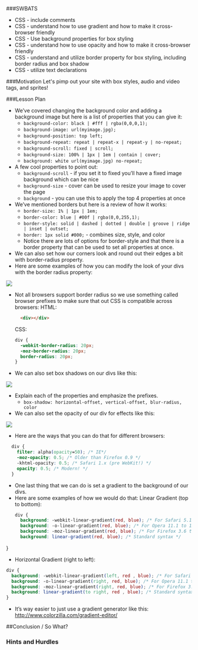 ###SWBATS
+ CSS - include comments
+ CSS - understand how to use gradient and how to make it cross-browser friendly
+ CSS - Use background properties for box styling
+ CSS - understand how to use opacity and how to make it cross-browser friendly
+ CSS - understand and utilize border property for box styling, including border radius and box shadow
+ CSS - utilize text declarations

###Motivation
Let's pimp out your site with box styles, audio and video tags, and sprites! 

###Lesson Plan
+ We’ve covered changing the background color and adding a background image but here is a list of properties that you can give it:
  + `background-color: black | #fff | rgba(0,0,0,1);`
  + `background-image: url(myimage.jpg);`
  + `background-position: top left;`
  + `background-repeat: repeat | repeat-x | repeat-y | no-repeat;`
  + `background-scroll: fixed | scroll;`
  + `background-size: 100% | 1px | 1em | contain | cover;`
  + `background: white url(myimage.jpg) no-repeat;`
+ A few cool properties to point out:
  + `background-scroll` - if you set it to fixed you’ll have a fixed image background which can be nice
  + `background-size` - cover can be used to resize your image to cover the page
  + `background` - you can use this to apply the top 4 properties at once
+ We’ve mentioned borders but here is a review of how it works:
  + `border-size: 1% | 1px | 1em;`
  + `border-color: blue | #00f | rgba(0,0,255,1);`
  + `border-style: solid | dashed | dotted | double | groove | ridge | inset | outset;`
  + `border: 1px solid #000;` - combines size, style, and color
  + Notice there are lots of options for border-style and that there is a border property that can be used to set all properties at once.
+ We can also set how our corners look and round out their edges a bit with border-radius property.
+ Here are some examples of how you can modify the look of your divs with the border radius property:

<img src= "https://s3.amazonaws.com/after-school-assets/css-selector3.png">

+ Not all browsers support border radius so we use something called browser prefixes to make sure that out CSS is compatible across browsers:
  HTML:
  ```html
    <div></div>
  ```
  CSS:
  ```css
  div {
    -webkit-border-radius: 20px;
    -moz-border-radius: 20px;
    border-radius: 20px;
  }
  ```
+ We can also set box shadows on our divs like this:

<img src="https://s3.amazonaws.com/after-school-assets/css-selector4.png">

+ Explain each of the properties and emphasize the prefixes.
  + `box-shadow: horizontal-offset, vertical-offset, blur-radius, color`
+ We can also set the opacity of our div for effects like this:

<img src="https://s3.amazonaws.com/after-school-assets/css-selector5.png">

+ Here are the ways that you can do that for different browsers:
```css
  div {
    filter: alpha(opacity=50); /* IE*/
    -moz-opacity: 0.5; /* Older than Firefox 0.9 */
    -khtml-opacity: 0.5; /* Safari 1.x (pre WebKit!) */
    opacity: 0.5; /* Modern! */
  }
```
+ One last thing that we can do is set a gradient to the background of our divs. 
+ Here are some examples of how we would do that:
  Linear Gradient (top to bottom):
  ```css
  div {
    background: -webkit-linear-gradient(red, blue); /* For Safari 5.1 to 6.0 */
    background: -o-linear-gradient(red, blue); /* For Opera 11.1 to 12.0 */
    background: -moz-linear-gradient(red, blue); /* For Firefox 3.6 to 15 */
    background: linear-gradient(red, blue); /* Standard syntax */
}

  + Horizontal Gradient (right to left):
  ```css
  div {
    background: -webkit-linear-gradient(left, red , blue); /* For Safari 5.1 to 6.0 */
    background: -o-linear-gradient(right, red, blue); /* For Opera 11.1 to 12.0 */
    background: -moz-linear-gradient(right, red, blue); /* For Firefox 3.6 to 15 */
    background: linear-gradient(to right, red , blue); /* Standard syntax */
  }
  ```
+ It’s way easier to just use a gradient generator like this: http://www.colorzilla.com/gradient-editor/ 



##Conclusion / So What?

### Hints and Hurdles